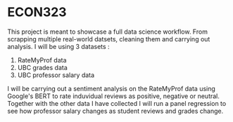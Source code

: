 # ECON323

This project is meant to  showcase a full data science workflow. From scrapping multiple real-world datsets, cleaning them and carrying out analysis. I will be using 3 datasets :

1. RateMyProf data
2. UBC grades data
3. UBC professor salary data

I will be carrying out a sentiment analysis on the RateMyProf data using Google's BERT to rate induvidual reviews as positive, negative or neutral. Together with the other data I have collected I will run a panel regression to see how professor salary changes as student reviews and grades change. 
